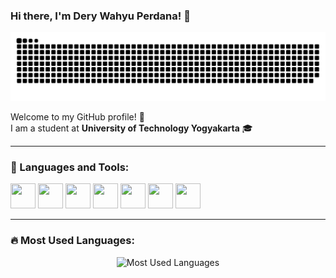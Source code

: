 ### Hi there, I'm Dery Wahyu Perdana! 👋  

<p align="center">
  <img src="https://raw.githubusercontent.com/Platane/snk/output/github-contribution-grid-snake-dark.svg" alt="Matrix Code Animation" />
</p>

Welcome to my GitHub profile! 🚀  
I am a student at **University of Technology Yogyakarta** 🎓 

---

### 🚀 Languages and Tools:
<p align="left">
  <img src="https://cdn.jsdelivr.net/gh/devicons/devicon/icons/html5/html5-original.svg" width="40" height="40"/>  
  <img src="https://cdn.jsdelivr.net/gh/devicons/devicon/icons/css3/css3-original.svg" width="40" height="40"/>  
  <img src="https://cdn.jsdelivr.net/gh/devicons/devicon/icons/javascript/javascript-original.svg" width="40" height="40"/>  
  <img src="https://cdn.jsdelivr.net/gh/devicons/devicon/icons/php/php-original.svg" width="40" height="40"/>  
  <img src="https://cdn.jsdelivr.net/gh/devicons/devicon/icons/python/python-original.svg" width="40" height="40"/>   
  <img src="https://cdn.jsdelivr.net/gh/devicons/devicon/icons/bootstrap/bootstrap-original.svg" width="40" height="40"/>  
  <img src="https://cdn.jsdelivr.net/gh/devicons/devicon/icons/tailwindcss/tailwindcss-original.svg" width="40" height="40"/>  
</p>

---

### 🔥 Most Used Languages:
<p align="center">
  <img src="https://github-readme-stats.vercel.app/api/top-langs/?username=derywahyu&layout=compact&theme=radical" alt="Most Used Languages" />
</p>
